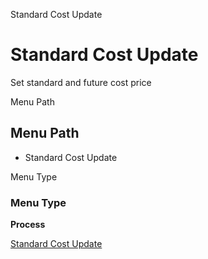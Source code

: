 
Standard Cost Update
# Standard Cost Update


Set standard and future cost price

Menu Path
## Menu Path



- Standard Cost Update

Menu Type
### Menu Type

**Process**


[Standard Cost Update](../../functional-guide/window/process-m_cost_update.md)
